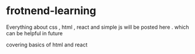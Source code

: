 # frotnend-learning
Everything about css , html , react and simple js will be posted here . which can be helpful in future

covering basics of html and react